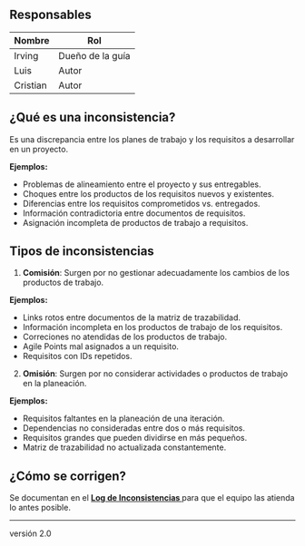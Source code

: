 ## Responsables
Nombre     | Rol
-----------|------------------
Irving     | Dueño de la guía
Luis       | Autor
Cristian   | Autor

## ¿Qué es una inconsistencia?
Es una discrepancia entre los planes de trabajo y los requisitos a desarrollar en un proyecto.
<p><strong>Ejemplos:</strong></p>

* Problemas de alineamiento entre el proyecto y sus entregables.
* Choques entre los productos de los requisitos nuevos y existentes.
* Diferencias entre los requisitos comprometidos vs. entregados.
* Información contradictoria entre documentos de requisitos.
* Asignación incompleta de productos de trabajo a requisitos.

## Tipos de inconsistencias
1. **Comisión**: Surgen por no gestionar adecuadamente los cambios de los productos de trabajo.
<p><strong>Ejemplos:</strong></p>

* Links rotos entre documentos de la matriz de trazabilidad.
* Información incompleta en los productos de trabajo de los requisitos.
* Correciones no atendidas de los productos de trabajo.
* Agile Points mal asignados a un requisito.
* Requisitos con IDs repetidos.

2. **Omisión**: Surgen por no considerar actividades o productos de trabajo en la planeación.
<p><strong>Ejemplos:</strong></p>

* Requisitos faltantes en la planeación de una iteración.
* Dependencias no consideradas entre dos o más requisitos.
* Requisitos grandes que pueden dividirse en más pequeños.
* Matriz de trazabilidad no actualizada constantemente.

## ¿Cómo se corrigen?
Se documentan en el <strong><a href="https://docs.google.com/spreadsheets/d/1o6jLgBaUGFCco-8gIZqd8Ng3zqUKfJYZudfaI9Bqu-0/edit#gid=142199667"> Log de Inconsistencias </a></strong> para que el equipo las atienda lo antes posible.

***
versión 2.0
